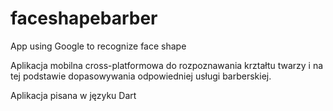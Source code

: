 # faceshapebarber

App using Google  to recognize face shape 

Aplikacja mobilna cross-platformowa do rozpoznawania krztałtu twarzy i na tej podstawie dopasowywania odpowiedniej usługi barberskiej.

Aplikacja pisana w języku Dart

